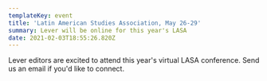 ```yaml
---
templateKey: event
title: 'Latin American Studies Association, May 26-29'
summary: Lever will be online for this year's LASA
date: 2021-02-03T18:55:26.820Z
---
```

Lever editors are excited to attend this year's virtual LASA conference. Send us an email if you'd like to connect.